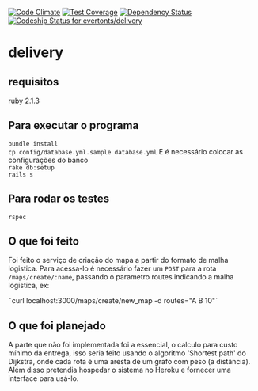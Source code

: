 [![Code Climate](https://codeclimate.com/github/evertonts/delivery/badges/gpa.svg)](https://codeclimate.com/github/evertonts/delivery)
[![Test Coverage](https://codeclimate.com/github/evertonts/delivery/badges/coverage.svg)](https://codeclimate.com/github/evertonts/delivery)
[![Dependency Status](https://gemnasium.com/evertonts/delivery.svg)](https://gemnasium.com/evertonts/delivery)
[ ![Codeship Status for evertonts/delivery](https://www.codeship.io/projects/0f6dc7c0-2802-0132-6655-165204d253bc/status)](https://www.codeship.io/projects/37876)

delivery
=======

requisitos
----------

ruby 2.1.3

Para executar o programa
------------------------

`bundle install`<br/>
`cp config/database.yml.sample database.yml` E é necessário colocar as configurações do banco<br/>
`rake db:setup`<br/>
`rails s`

Para rodar os testes
--------------------
`rspec` 

O que foi feito
---------------

Foi feito o serviço de criação do mapa a partir do formato de malha logistica. Para acessa-lo é necessário fazer um `POST` para a rota `/maps/create/:name`, passando o parametro routes indicando a malha logistica, ex:

˜curl localhost:3000/maps/create/new_map -d routes="A B 10"`

O que foi planejado 
-------------------

A parte que não foi implementada foi a essencial, o calculo para custo mínimo da entrega, isso seria feito usando o algoritmo 'Shortest path' do Dijkstra, onde cada rota é uma aresta de um grafo com peso (a distância). Além disso pretendia hospedar o sistema no Heroku e fornecer uma interface para usá-lo.





